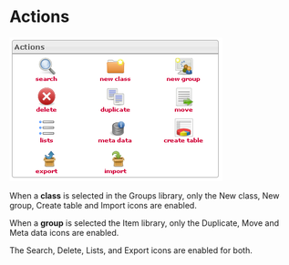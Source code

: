 <!--
created_at: '2012-04-12 18:27:11'
updated_at: '2013-03-13 13:57:23'
authors:
    - 'Jérôme Bogaerts'
contributors:
    - 'Sophie Doublet'
tags:
    - 'Manage Groups'
-->

Actions
=======

![](../resources/groups-actions.png)

When a **class** is selected in the Groups library, only the New class, New group, Create table and Import icons are enabled.

When a **group** is selected the Item library, only the Duplicate, Move and Meta data icons are enabled.

The Search, Delete, Lists, and Export icons are enabled for both.


